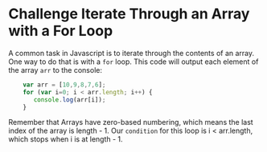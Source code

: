 # Challenge Iterate Through an Array with a For Loop

A common task in Javascript is to iterate through the contents of an array. One way to do that is with a `for` loop. This code will output each element of the array `arr` to the console:

```javascript
    var arr = [10,9,8,7,6];
    for (var i=0; i < arr.length; i++) {
       console.log(arr[i]);
    }
```

Remember that Arrays have zero-based numbering, which means the last index of the array is length - 1\. Our `condition` for this loop is i < arr.length, which stops when i is at length - 1.
